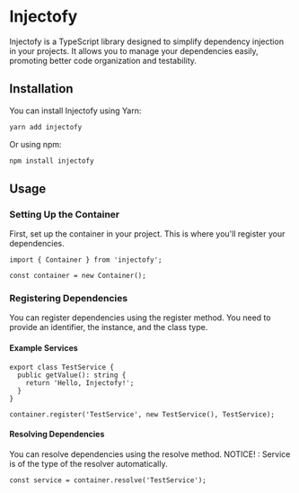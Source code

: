 # Injectofy

Injectofy is a TypeScript library designed to simplify dependency injection in your projects. It allows you to manage your dependencies easily, promoting better code organization and testability.

## Installation

You can install Injectofy using Yarn:

```bash
yarn add injectofy
```

Or using npm:

```bash
npm install injectofy
```

## Usage

### Setting Up the Container

First, set up the container in your project. This is where you'll register your dependencies.

```
import { Container } from 'injectofy';

const container = new Container();
```

### Registering Dependencies

You can register dependencies using the register method. You need to provide an identifier, the instance, and the class type.

#### Example Services

```
export class TestService {
  public getValue(): string {
    return 'Hello, Injectofy!';
  }
}

container.register('TestService', new TestService(), TestService);
```

#### Resolving Dependencies

You can resolve dependencies using the resolve method. NOTICE! : Service is of the type of the resolver automatically.

```
const service = container.resolve('TestService');
```
